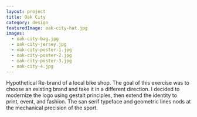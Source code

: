 ```yaml
---
layout: project
title: Oak City
category: design
featuredImage: oak-city-hat.jpg
images:
  - oak-city-bag.jpg
  - oak-city-jersey.jpg
  - oak-city-poster-1.jpg
  - oak-city-poster-2.jpg
  - oak-city-poster-3.jpg
  - oak-city-4.jpg
---
```


Hypothetical Re-brand of a local bike shop. The goal of this exercise was to choose an existing brand and take it in a different direction. I decided to modernize the logo using gestalt principles, then extend the identity to print, event, and fashion. The san serif typeface and geometric lines nods at the mechanical precision of the sport.
